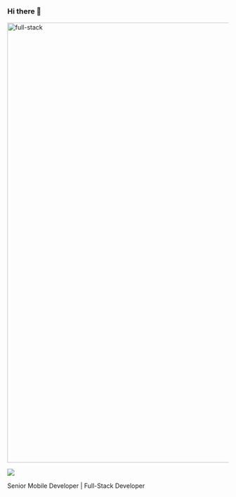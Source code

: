 ### Hi there 👋

<img width="1000" alt="full-stack" src="https://user-images.githubusercontent.com/22513107/231665021-9e3b9ec5-9baf-4e4e-80ba-c7c2debdac11.png">

![](https://komarev.com/ghpvc/?username=elite-mob)

Senior Mobile Developer | Full-Stack Developer
